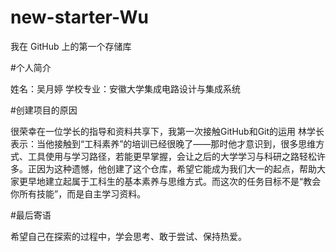 # new-starter-Wu
我在 GitHub 上的第一个存储库


#个人简介

姓名：吴月婷
学校专业：安徽大学集成电路设计与集成系统


#创建项目的原因

很荣幸在一位学长的指导和资料共享下，我第一次接触GitHub和Git的运用
林学长表示：当他接触到“工科素养”的培训已经很晚了——那时他才意识到，很多思维方式、工具使用与学习路径，若能更早掌握，会让之后的大学学习与科研之路轻松许多。正因为这种遗憾，他创建了这个仓库，希望它能成为我们大一的起点，帮助大家更早地建立起属于工科生的基本素养与思维方式。而这次的任务目标不是“教会你所有技能”，而是自主学习资料。

#最后寄语

希望自己在探索的过程中，学会思考、敢于尝试、保持热爱。
